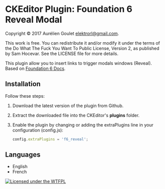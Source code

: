 CKEditor Plugin: Foundation 6 Reveal Modal
==========================================

Copyright © 2017 Aurélien Goulet <elektrorl@gmail.com>.

This work is free. You can redistribute it and/or modify it under the
terms of the Do What The Fuck You Want To Public License, Version 2,
as published by Sam Hocevar. See the LICENSE file for more details.

This plugin allow you to insert links to trigger modals windows (Reveal). Based on [Foundation 6 Docs](http://foundation.zurb.com/sites/docs/reveal.html).

## Installation

Follow these steps:

 1. Download the latest version of the plugin from Github.
 2. Extract the downloaded file into the CKEditor's **plugins** folder.
 3. Enable the plugin by changing or adding the extraPlugins line in your configuration (config.js):

    ````js
    config.extraPlugins = 'f6_reveal';
    ````

## Languages

 * English
 * French
 

[![Licensed under the WTFPL](http://www.wtfpl.net/wp-content/uploads/2012/12/wtfpl-badge-2.png "Licensed under the WTFPL")](http://www.wtfpl.net)
